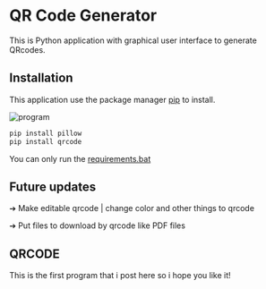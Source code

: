# QR Code Generator

This is Python application with graphical user interface to generate QRcodes.

## Installation

This application use the package manager [pip](https://pip.pypa.io/en/stable/) to install.

![program](https://github.com/Redrider1666/QRCodegen/assets/69794643/3cf8e985-4438-451f-93c0-d3d3b7b32391)

```bash
pip install pillow
pip install qrcode

```
You can only run the [requirements.bat](requirements.bat)


## Future updates

➔ Make editable qrcode | change color and other things to qrcode

➔ Put files to download by qrcode like PDF files


## QRCODE
This is the first program that i post here so i hope you like it!
